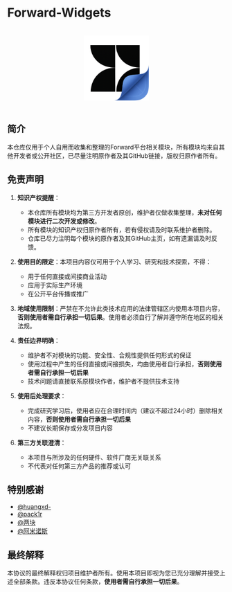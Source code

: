 # Forward-Widgets
<p align="center">
  <br>
  <img width="150" src="./icon.png">
  <br>
  <br>
</p>


## 简介

本仓库仅用于个人自用而收集和整理的Forward平台相关模块，所有模块均来自其他开发者或公开社区，已尽量注明原作者及其GitHub链接，版权归原作者所有。

## 免责声明

1. **知识产权提醒**：
   - 本仓库所有模块均为第三方开发者原创，维护者仅做收集整理，**未对任何模块进行二次开发或修改**。
   - 所有模块的知识产权归原作者所有，若有侵权请及时联系维护者删除。
   - 仓库已尽力注明每个模块的原作者及其GitHub主页，如有遗漏请及时反馈。

2. **使用目的限定**：本项目内容仅可用于个人学习、研究和技术探索，不得：
   - 用于任何直接或间接商业活动
   - 应用于实际生产环境
   - 在公开平台传播或推广

3. **地域使用限制**：严禁在不允许此类技术应用的法律管辖区内使用本项目内容，**否则使用者需自行承担一切后果**。使用者必须自行了解并遵守所在地区的相关法规。

4. **责任边界明确**：
   - 维护者不对模块的功能、安全性、合规性提供任何形式的保证
   - 使用过程中产生的任何直接或间接损失，均由使用者自行承担，**否则使用者需自行承担一切后果**
   - 技术问题请直接联系原模块作者，维护者不提供技术支持

5. **使用后处理要求**：
   - 完成研究学习后，使用者应在合理时间内（建议不超过24小时）删除相关内容，**否则使用者需自行承担一切后果**
   - 不建议长期保存或分发项目内容

6. **第三方关联澄清**：
   - 本项目与所涉及的任何硬件、软件厂商无关联关系
   - 不代表对任何第三方产品的推荐或认可


## 特别感谢

- [@huangxd-](https://github.com/huangxd-/ForwardWidgets)
- [@pack1r](https://github.com/pack1r/ForwardWidgets)
- [@两块](https://github.com/2kuai/ForwardWidgets)
- [@阿米诺斯](https://github.com/quantumultxx/FW-Widgets)

## 最终解释

本协议的最终解释权归项目维护者所有。使用本项目即视为您已充分理解并接受上述全部条款。违反本协议任何条款，**使用者需自行承担一切后果**。